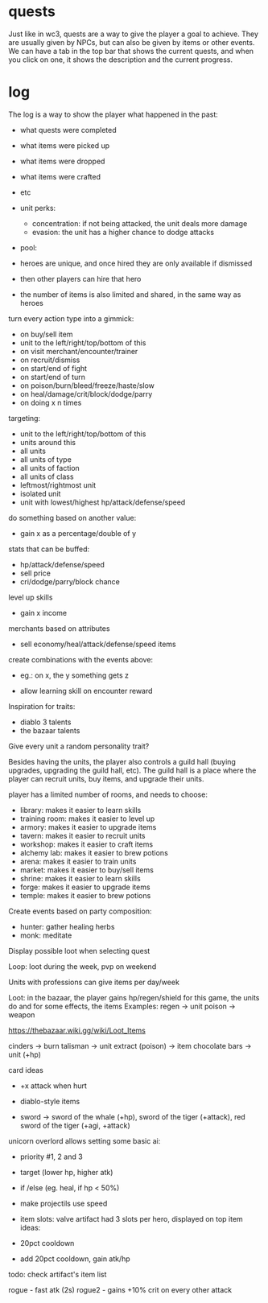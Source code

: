 # quests

Just like in wc3, quests are a way to give the player a goal to achieve. They
are usually given by NPCs, but can also be given by items or other events. We
can have a tab in the top bar that shows the current quests, and when you click
on one, it shows the description and the current progress.

# log

The log is a way to show the player what happened in the past:

- what quests were completed
- what items were picked up
- what items were dropped
- what items were crafted
- etc

- unit perks:
  - concentration: if not being attacked, the unit deals more damage
  - evasion: the unit has a higher chance to dodge attacks

- pool:
- heroes are unique, and once hired they are only available if dismissed
- then other players can hire that hero
- the number of items is also limited and shared, in the same way as heroes

turn every action type into a gimmick:

- on buy/sell item
- unit to the left/right/top/bottom of this
- on visit merchant/encounter/trainer
- on recruit/dismiss
- on start/end of fight
- on start/end of turn
- on poison/burn/bleed/freeze/haste/slow
- on heal/damage/crit/block/dodge/parry
- on doing x n times

targeting:

- unit to the left/right/top/bottom of this
- units around this
- all units
- all units of type
- all units of faction
- all units of class
- leftmost/rightmost unit
- isolated unit
- unit with lowest/highest hp/attack/defense/speed

do something based on another value:

- gain x as a percentage/double of y

stats that can be buffed:

- hp/attack/defense/speed
- sell price
- cri/dodge/parry/block chance

level up skills

- gain x income

merchants based on attributes

- sell economy/heal/attack/defense/speed items

create combinations with the events above:

- eg.: on x, the y something gets z

- allow learning skill on encounter reward

Inspiration for traits:

- diablo 3 talents
- the bazaar talents

Give every unit a random personality trait?

Besides having the units, the player also controls a guild hall (buying
upgrades, upgrading the guild hall, etc). The guild hall is a place where the
player can recruit units, buy items, and upgrade their units.

player has a limited number of rooms, and needs to choose:

- library: makes it easier to learn skills
- training room: makes it easier to level up
- armory: makes it easier to upgrade items
- tavern: makes it easier to recruit units
- workshop: makes it easier to craft items
- alchemy lab: makes it easier to brew potions
- arena: makes it easier to train units
- market: makes it easier to buy/sell items
- shrine: makes it easier to learn skills
- forge: makes it easier to upgrade items
- temple: makes it easier to brew potions

Create events based on party composition:

- hunter: gather healing herbs
- monk: meditate

Display possible loot when selecting quest

Loop: loot during the week, pvp on weekend

Units with professions can give items per day/week

Loot: in the bazaar, the player gains hp/regen/shield
for this game, the units do
and for some effects, the items
Examples:
regen -> unit
poison -> weapon

https://thebazaar.wiki.gg/wiki/Loot_Items

cinders -> burn
talisman -> unit
extract (poison) -> item
chocolate bars -> unit (+hp)

card ideas
- +x attack when hurt


- diablo-style items
- sword -> sword of the whale (+hp), sword of the tiger (+attack), red sword of the tiger (+agi, +attack)

unicorn overlord allows setting some basic ai:
- priority #1, 2 and 3
- target (lower hp, higher atk)
- if /else (eg. heal, if hp < 50%)

- make projectils use speed

- item slots: valve artifact had 3 slots per hero, displayed on top
item ideas:
- 20pct cooldown
- add 20pct cooldown, gain atk/hp

todo: check artifact's item list

rogue - fast atk (2s)
rogue2 - gains +10% crit on every other attack